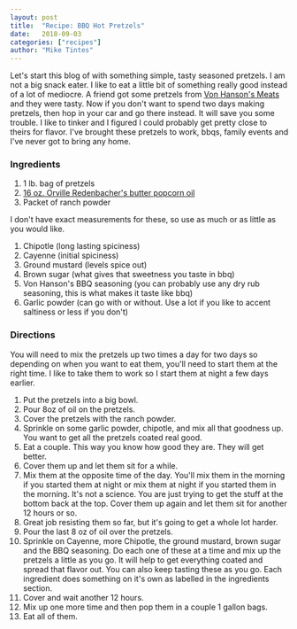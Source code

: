 ```yaml
---
layout: post
title:  "Recipe: BBQ Hot Pretzels"
date:   2018-09-03
categories: ["recipes"]
author: "Mike Tintes"
---
```


Let's start this blog of with something simple, tasty seasoned pretzels. I am not a big snack eater. I like to eat a little bit of something really good instead of a lot of mediocre. A friend got some pretzels from [Von Hanson's Meats](https://vonhansons.com/) and they were tasty. Now if you don't want to spend two days making pretzels, then hop in your car and go there instead. It will save you some trouble. I like to tinker and I figured I could probably get pretty close to theirs for flavor. I've brought these pretzels to work, bbqs, family events and I've never got to bring any home. 

### Ingredients

1. 1 lb. bag of pretzels
1. [16 oz. Orville Redenbacher's butter popcorn oil](https://www.target.com/p/orville-redenbacher-vegetable-oil-16oz/-/A-52302100)
1. Packet of ranch powder

I don't have exact measurements for these, so use as much or as little as you would like.

1. Chipotle (long lasting spiciness)
1. Cayenne (initial spiciness)
1. Ground mustard (levels spice out)
1. Brown sugar (what gives that sweetness you taste in bbq)
1. Von Hanson's BBQ seasoning (you can probably use any dry rub seasoning, this is what makes it taste like bbq)
1. Garlic powder (can go with or without. Use a lot if you like to accent saltiness or less if you don't)

### Directions

You will need to mix the pretzels up two times a day for two days so depending on when you want to eat them, you'll need to start them at the right time. I like to take them to work so I start them at night a few days earlier.

1. Put the pretzels into a big bowl.
1. Pour 8oz of oil on the pretzels.
1. Cover the pretzels with the ranch powder.
1. Sprinkle on some garlic powder, chipotle, and mix all that goodness up. You want to get all the pretzels coated real good.
1. Eat a couple. This way you know how good they are. They will get better.
1. Cover them up and let them sit for a while. 
1. Mix them at the opposite time of the day. You'll mix them in the morning if you started them at night or mix them at night if you started them in the morning. It's not a science. You are just trying to get the stuff at the bottom back at the top. Cover them up again and let them sit for another 12 hours or so.
1. Great job resisting them so far, but it's going to get a whole lot harder.
1. Pour the last 8 oz of oil over the pretzels. 
1. Sprinkle on Cayenne, more Chipotle, the ground mustard, brown sugar and the BBQ seasoning. Do each one of these at a time and mix up the pretzels a little as you go. It will help to get everything coated and spread that flavor out. You can also keep tasting these as you go. Each ingredient does something on it's own as labelled in the ingredients section.
1. Cover and wait another 12 hours.
1. Mix up one more time and then pop them in a couple 1 gallon bags.
1. Eat all of them.
